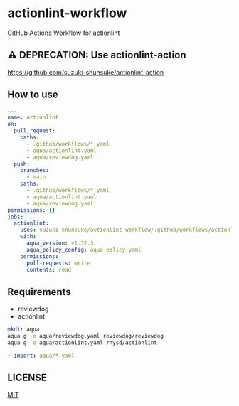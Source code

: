 # actionlint-workflow

GitHub Actions Workflow for actionlint

## :warning: DEPRECATION: Use actionlint-action

https://github.com/suzuki-shunsuke/actionlint-action

## How to use

```yaml
---
name: actionlint
on:
  pull_request:
    paths:
      - .github/workflows/*.yaml
      - aqua/actionlint.yaml
      - aqua/reviewdog.yaml
  push:
    branches:
      - main
    paths:
      - .github/workflows/*.yaml
      - aqua/actionlint.yaml
      - aqua/reviewdog.yaml
permissions: {}
jobs:
  actionlint:
    uses: suzuki-shunsuke/actionlint-workflow/.github/workflows/actionlint.yaml@6196583ab88cd36f36f7260fca4e8e4b2c4c9b66 # v0.4.1
    with:
      aqua_version: v1.32.3
      aqua_policy_config: aqua-policy.yaml
    permissions:
      pull-requests: write
      contents: read
```

## Requirements

- reviewdog
- actionlint

```sh
mkdir aqua
aqua g -o aqua/reviewdog.yaml reviewdog/reviewdog
aqua g -o aqua/actionlint.yaml rhysd/actionlint
```

```yaml
- import: aqua/*.yaml
```

## LICENSE

[MIT](LICENSE)
